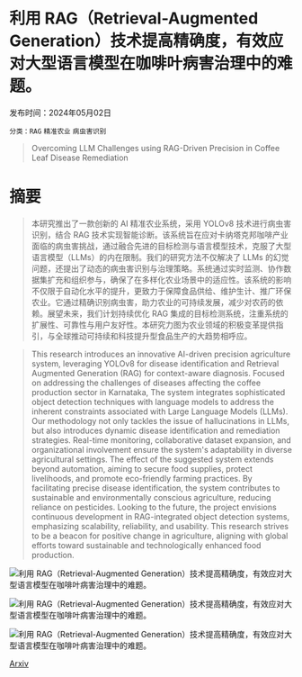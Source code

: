 # 利用 RAG（Retrieval-Augmented Generation）技术提高精确度，有效应对大型语言模型在咖啡叶病害治理中的难题。

发布时间：2024年05月02日

`分类：RAG` `精准农业` `病虫害识别`

> Overcoming LLM Challenges using RAG-Driven Precision in Coffee Leaf Disease Remediation

# 摘要

> 本研究推出了一款创新的 AI 精准农业系统，采用 YOLOv8 技术进行病虫害识别，结合 RAG 技术实现智能诊断。该系统旨在应对卡纳塔克邦咖啡产业面临的病虫害挑战，通过融合先进的目标检测与语言模型技术，克服了大型语言模型（LLMs）的内在限制。我们的研究方法不仅解决了 LLMs 的幻觉问题，还提出了动态的病虫害识别与治理策略。系统通过实时监测、协作数据集扩充和组织参与，确保了在多样化农业场景中的适应性。该系统的影响不仅限于自动化水平的提升，更致力于保障食品供给、维护生计、推广环保农业。它通过精确识别病虫害，助力农业的可持续发展，减少对农药的依赖。展望未来，我们计划持续优化 RAG 集成的目标检测系统，注重系统的扩展性、可靠性与用户友好性。本研究力图为农业领域的积极变革提供指引，与全球推动可持续和科技提升型食品生产的大趋势相呼应。

> This research introduces an innovative AI-driven precision agriculture system, leveraging YOLOv8 for disease identification and Retrieval Augmented Generation (RAG) for context-aware diagnosis. Focused on addressing the challenges of diseases affecting the coffee production sector in Karnataka, The system integrates sophisticated object detection techniques with language models to address the inherent constraints associated with Large Language Models (LLMs). Our methodology not only tackles the issue of hallucinations in LLMs, but also introduces dynamic disease identification and remediation strategies. Real-time monitoring, collaborative dataset expansion, and organizational involvement ensure the system's adaptability in diverse agricultural settings. The effect of the suggested system extends beyond automation, aiming to secure food supplies, protect livelihoods, and promote eco-friendly farming practices. By facilitating precise disease identification, the system contributes to sustainable and environmentally conscious agriculture, reducing reliance on pesticides. Looking to the future, the project envisions continuous development in RAG-integrated object detection systems, emphasizing scalability, reliability, and usability. This research strives to be a beacon for positive change in agriculture, aligning with global efforts toward sustainable and technologically enhanced food production.

![利用 RAG（Retrieval-Augmented Generation）技术提高精确度，有效应对大型语言模型在咖啡叶病害治理中的难题。](../../..//opt/data/Projects/HuggingArxiv/paper_images/2405.01310/460.jpg)

![利用 RAG（Retrieval-Augmented Generation）技术提高精确度，有效应对大型语言模型在咖啡叶病害治理中的难题。](../../..//opt/data/Projects/HuggingArxiv/paper_images/2405.01310/34.jpg)

![利用 RAG（Retrieval-Augmented Generation）技术提高精确度，有效应对大型语言模型在咖啡叶病害治理中的难题。](../../..//opt/data/Projects/HuggingArxiv/paper_images/2405.01310/methodology1.png)

[Arxiv](https://arxiv.org/abs/2405.01310)